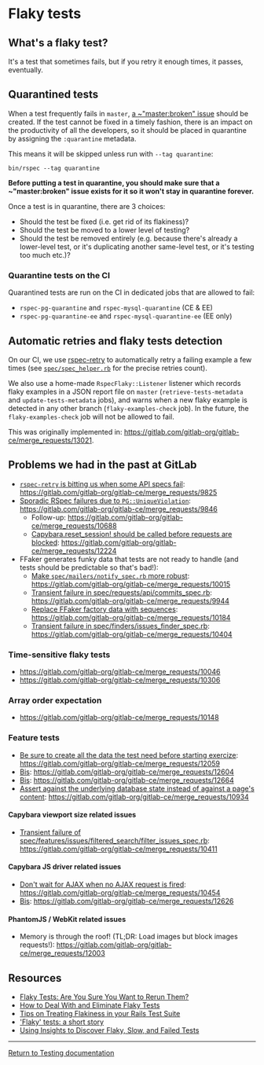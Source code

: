 # Flaky tests

## What's a flaky test?

It's a test that sometimes fails, but if you retry it enough times, it passes,
eventually.

## Quarantined tests

When a test frequently fails in `master`,
[a ~"master:broken" issue](https://about.gitlab.com/handbook/engineering/workflow/#broken-master)
should be created.
If the test cannot be fixed in a timely fashion, there is an impact on the
productivity of all the developers, so it should be placed in quarantine by
assigning the `:quarantine` metadata.

This means it will be skipped unless run with `--tag quarantine`:

```shell
bin/rspec --tag quarantine
```

**Before putting a test in quarantine, you should make sure that a
~"master:broken" issue exists for it so it won't stay in quarantine forever.**

Once a test is in quarantine, there are 3 choices:

- Should the test be fixed (i.e. get rid of its flakiness)?
- Should the test be moved to a lower level of testing?
- Should the test be removed entirely (e.g. because there's already a
  lower-level test, or it's duplicating another same-level test, or it's testing
  too much etc.)?

### Quarantine tests on the CI

Quarantined tests are run on the CI in dedicated jobs that are allowed to fail:

- `rspec-pg-quarantine` and `rspec-mysql-quarantine` (CE & EE)
- `rspec-pg-quarantine-ee` and `rspec-mysql-quarantine-ee` (EE only)

## Automatic retries and flaky tests detection

On our CI, we use [rspec-retry] to automatically retry a failing example a few
times (see [`spec/spec_helper.rb`] for the precise retries count).

We also use a home-made `RspecFlaky::Listener` listener which records flaky
examples in a JSON report file on `master` (`retrieve-tests-metadata` and `update-tests-metadata` jobs), and warns when a new flaky example
is detected in any other branch (`flaky-examples-check` job). In the future, the
`flaky-examples-check` job will not be allowed to fail.

This was originally implemented in: <https://gitlab.com/gitlab-org/gitlab-ce/merge_requests/13021>.

[rspec-retry]: https://github.com/NoRedInk/rspec-retry
[`spec/spec_helper.rb`]: https://gitlab.com/gitlab-org/gitlab-ce/blob/master/spec/spec_helper.rb

## Problems we had in the past at GitLab

- [`rspec-retry` is bitting us when some API specs fail](https://gitlab.com/gitlab-org/gitlab-ce/issues/29242): <https://gitlab.com/gitlab-org/gitlab-ce/merge_requests/9825>
- [Sporadic RSpec failures due to `PG::UniqueViolation`](https://gitlab.com/gitlab-org/gitlab-ce/issues/28307#note_24958837): <https://gitlab.com/gitlab-org/gitlab-ce/merge_requests/9846>
  - Follow-up: <https://gitlab.com/gitlab-org/gitlab-ce/merge_requests/10688>
  - [Capybara.reset_session! should be called before requests are blocked](https://gitlab.com/gitlab-org/gitlab-ce/issues/33779): <https://gitlab.com/gitlab-org/gitlab-ce/merge_requests/12224>
- FFaker generates funky data that tests are not ready to handle (and tests should be predictable so that's bad!):
  - [Make `spec/mailers/notify_spec.rb` more robust](https://gitlab.com/gitlab-org/gitlab-ce/issues/20121): <https://gitlab.com/gitlab-org/gitlab-ce/merge_requests/10015>
  - [Transient failure in spec/requests/api/commits_spec.rb](https://gitlab.com/gitlab-org/gitlab-ce/issues/27988#note_25342521): <https://gitlab.com/gitlab-org/gitlab-ce/merge_requests/9944>
  - [Replace FFaker factory data with sequences](https://gitlab.com/gitlab-org/gitlab-ce/issues/29643): <https://gitlab.com/gitlab-org/gitlab-ce/merge_requests/10184>
  - [Transient failure in spec/finders/issues_finder_spec.rb](https://gitlab.com/gitlab-org/gitlab-ce/issues/30211#note_26707685): <https://gitlab.com/gitlab-org/gitlab-ce/merge_requests/10404>

### Time-sensitive flaky tests

- <https://gitlab.com/gitlab-org/gitlab-ce/merge_requests/10046>
- <https://gitlab.com/gitlab-org/gitlab-ce/merge_requests/10306>

### Array order expectation

- <https://gitlab.com/gitlab-org/gitlab-ce/merge_requests/10148>

### Feature tests

- [Be sure to create all the data the test need before starting exercize](https://gitlab.com/gitlab-org/gitlab-ce/issues/32622#note_31128195): <https://gitlab.com/gitlab-org/gitlab-ce/merge_requests/12059>
- [Bis](https://gitlab.com/gitlab-org/gitlab-ce/issues/34609#note_34048715): <https://gitlab.com/gitlab-org/gitlab-ce/merge_requests/12604>
- [Bis](https://gitlab.com/gitlab-org/gitlab-ce/issues/34698#note_34276286): <https://gitlab.com/gitlab-org/gitlab-ce/merge_requests/12664>
- [Assert against the underlying database state instead of against a page's content](https://gitlab.com/gitlab-org/gitlab-ce/issues/31437): <https://gitlab.com/gitlab-org/gitlab-ce/merge_requests/10934>

#### Capybara viewport size related issues

- [Transient failure of spec/features/issues/filtered_search/filter_issues_spec.rb](https://gitlab.com/gitlab-org/gitlab-ce/issues/29241#note_26743936): <https://gitlab.com/gitlab-org/gitlab-ce/merge_requests/10411>

#### Capybara JS driver related issues

- [Don't wait for AJAX when no AJAX request is fired](https://gitlab.com/gitlab-org/gitlab-ce/issues/30461): <https://gitlab.com/gitlab-org/gitlab-ce/merge_requests/10454>
- [Bis](https://gitlab.com/gitlab-org/gitlab-ce/issues/34647): <https://gitlab.com/gitlab-org/gitlab-ce/merge_requests/12626>

#### PhantomJS / WebKit related issues

- Memory is through the roof! (TL;DR: Load images but block images requests!): <https://gitlab.com/gitlab-org/gitlab-ce/merge_requests/12003>

## Resources

- [Flaky Tests: Are You Sure You Want to Rerun Them?](http://semaphoreci.com/blog/2017/04/20/flaky-tests.html)
- [How to Deal With and Eliminate Flaky Tests](https://semaphoreci.com/community/tutorials/how-to-deal-with-and-eliminate-flaky-tests)
- [Tips on Treating Flakiness in your Rails Test Suite](http://semaphoreci.com/blog/2017/08/03/tips-on-treating-flakiness-in-your-test-suite.html)
- ['Flaky' tests: a short story](https://www.ombulabs.com/blog/rspec/continuous-integration/how-to-track-down-a-flaky-test.html)
- [Using Insights to Discover Flaky, Slow, and Failed Tests](https://circleci.com/blog/using-insights-to-discover-flaky-slow-and-failed-tests/)

---

[Return to Testing documentation](index.md)
